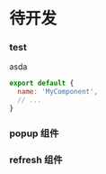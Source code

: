# 待开发

### test

<div>asda</div>

```js
export default {
  name: 'MyComponent',
  // ...
}
```

### popup 组件

<vp-demo  path="popup/test.vue" />

### refresh 组件

<vp-demo  path="refresh/base.vue" />
